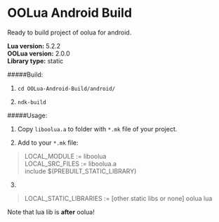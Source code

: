 OOLua Android Build
===========

Ready to build project of oolua for android.

**Lua version:** 5.2.2  
**OOLua version:** 2.0.0    
**Library type:** static


#####Build:

1. `cd OOLua-Android-Build/android/`

2. `ndk-build`

#####Usage:

1. Copy `liboolua.a` to folder with `*.mk` file of your project.

2. Add to your `*.mk` file:

>LOCAL_MODULE := liboolua  
>LOCAL_SRC_FILES := liboolua.a  
>include $(PREBUILT_STATIC_LIBRARY)

3.
>LOCAL_STATIC_LIBRARIES := [other static libs or none] oolua lua  

Note that lua lib is **after** oolua!
